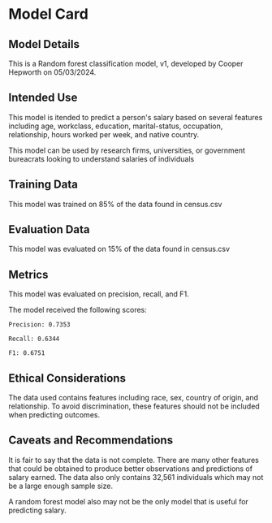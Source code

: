 # Model Card

## Model Details

This is a Random forest classification model, v1, developed by Cooper Hepworth on 05/03/2024.

## Intended Use

This model is itended to predict a person's salary based on several features including age, workclass, education, marital-status, occupation, relationship, hours worked per week, and native country.

This model can be used by research firms, universities, or government bureacrats looking to understand salaries of individuals

## Training Data

This model was trained on 85% of the data found in census.csv

## Evaluation Data

This model was evaluated on 15% of the data found in census.csv

## Metrics

This model was evaluated on precision, recall, and F1. 

The model received the following scores:

    Precision: 0.7353

    Recall: 0.6344

    F1: 0.6751

## Ethical Considerations

The data used contains features including race, sex, country of origin, and relationship. To avoid discrimination, these features should not be included when predicting outcomes.

## Caveats and Recommendations

It is fair to say that the data is not complete. There are many other features that could be obtained to produce better observations and predictions of salary earned. The data also only contains 32,561 individuals which may not be a large enough sample size.

A random forest model also may not be the only model that is useful for predicting salary.